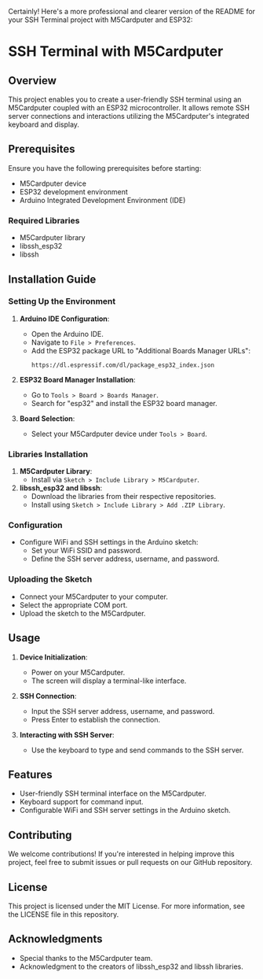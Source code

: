 Certainly! Here's a more professional and clearer version of the README for your SSH Terminal project with M5Cardputer and ESP32:
# SSH Terminal with M5Cardputer

## Overview
This project enables you to create a user-friendly SSH terminal using an M5Cardputer coupled with an ESP32 microcontroller. It allows remote SSH server connections and interactions utilizing the M5Cardputer's integrated keyboard and display.

## Prerequisites
Ensure you have the following prerequisites before starting:

- M5Cardputer device
- ESP32 development environment
- Arduino Integrated Development Environment (IDE)

### Required Libraries
- M5Cardputer library
- libssh_esp32
- libssh

## Installation Guide

### Setting Up the Environment
1. **Arduino IDE Configuration**: 
    - Open the Arduino IDE.
    - Navigate to `File > Preferences`.
    - Add the ESP32 package URL to "Additional Boards Manager URLs":
      ```
      https://dl.espressif.com/dl/package_esp32_index.json
      ```

2. **ESP32 Board Manager Installation**:
    - Go to `Tools > Board > Boards Manager`.
    - Search for "esp32" and install the ESP32 board manager.

3. **Board Selection**:
    - Select your M5Cardputer device under `Tools > Board`.

### Libraries Installation
1. **M5Cardputer Library**:
    - Install via `Sketch > Include Library > M5Cardputer`.
2. **libssh_esp32 and libssh**:
    - Download the libraries from their respective repositories.
    - Install using `Sketch > Include Library > Add .ZIP Library`.

### Configuration
- Configure WiFi and SSH settings in the Arduino sketch:
  - Set your WiFi SSID and password.
  - Define the SSH server address, username, and password.

### Uploading the Sketch
- Connect your M5Cardputer to your computer.
- Select the appropriate COM port.
- Upload the sketch to the M5Cardputer.

## Usage
1. **Device Initialization**:
    - Power on your M5Cardputer.
    - The screen will display a terminal-like interface.

2. **SSH Connection**:
    - Input the SSH server address, username, and password.
    - Press Enter to establish the connection.

3. **Interacting with SSH Server**:
    - Use the keyboard to type and send commands to the SSH server.

## Features
- User-friendly SSH terminal interface on the M5Cardputer.
- Keyboard support for command input.
- Configurable WiFi and SSH server settings in the Arduino sketch.

## Contributing
We welcome contributions! If you're interested in helping improve this project, feel free to submit issues or pull requests on our GitHub repository.

## License
This project is licensed under the MIT License. For more information, see the LICENSE file in this repository.

## Acknowledgments
- Special thanks to the M5Cardputer team.
- Acknowledgment to the creators of libssh_esp32 and libssh libraries.
